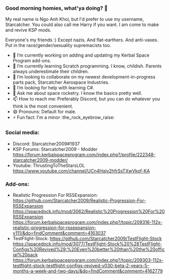 ### Good morning homies, what'ya doing? 👋

My real name is Ngo Anh Khoi, but I'd prefer to use my username, Starcatcher. You could also call me Harry if you want. I am come to make and revive KSP mods.

Everyone's my friends :) Except nazis. And flat-earthers. And anti-vaxes. Put in the race/gender/sexuality supremacists too.


- 🔭 I’m currently working on adding and updating my Kerbal Space Program add-ons.
- 🌱 I’m currently learning Scratch programming. I know, childish. Parents always underestimate their children.
- 👯 I’m looking to collaborate on my newest development-in-progress parts pack, Starcatcher Aerospace Industries.
- 🤔 I’m looking for help with learning C#.
- 💬 Ask me about space rocketry. I know the basics pretty well.
- 📫 How to reach me: Preferably Discord, but you can do whatever you think is the most convenient.
- 😄 Pronouns: Default for male.
- ⚡ Fun fact: I'm a minor :the_rock_eyebrow_raise:

### Social media:

- Discord: Starcatcher2009#1937
- KSP Forums: Starcatcher2009 - Modder https://forum.kerbalspaceprogram.com/index.php?/profile/222348-starcatcher2009-modder/
- Youtube: ThrustingToTheStarsLOL      https://www.youtube.com/channel/UCn4Hqiv2hfrSsTXwVkof-KA

### Add-ons:
- Realistic Progression For RSSExpansion: https://github.com/Starcatcher2009/Realistic-Progression-For-RSSExpansion
                                          https://spacedock.info/mod/3062/Realistic%20Progression%20For%20RSSExpansion
                                          https://forum.kerbalspaceprogram.com/index.php?/topic/209316-112x-realistic-progression-for-rssexpansion-v111/&do=findComment&comment=4163037
- TestFlight-Stock:                       https://github.com/Starcatcher2009/TestFlight-Stock
                                          https://spacedock.info/mod/3077/TestFlight-Stock%20%28TestFlight-Configs%20Revived%29:%20Even%20better%20than%20the%20official%20pack
                                          https://forum.kerbalspaceprogram.com/index.php?/topic/209303-112x-testflight-stock-testflight-configs-revived-v030-beta-2-years-5-months-a-week-and-two-days/&do=findComment&comment=4162779
                                          
